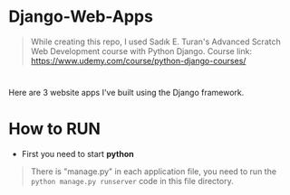 # Django-Web-Apps

> While creating this repo, I used Sadık E. Turan's Advanced Scratch Web Development course with Python Django.
> Course link: https://www.udemy.com/course/python-django-courses/

#

Here are 3 website apps I've built using the Django framework.

# How to RUN
* First you need to start **python**
> There is "manage.py" in each application file, you need to run the `python manage.py runserver` code in this file directory.
